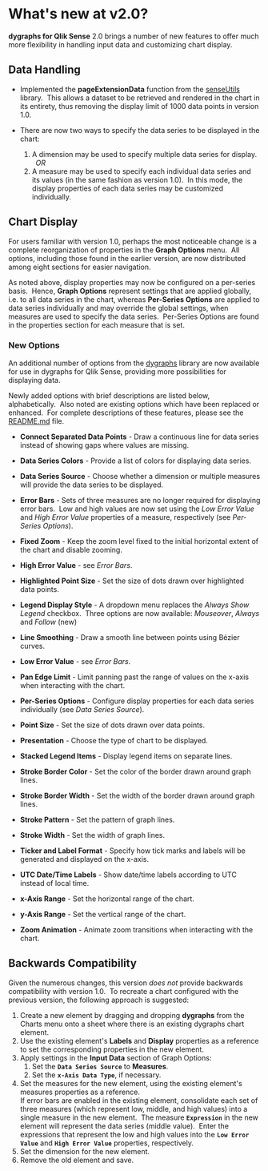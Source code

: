 # What's new at v2.0?

**dygraphs for Qlik Sense** 2.0 brings a number of new features to offer much more flexibility in handling input data and customizing chart display.

## Data Handling

- Implemented the **pageExtensionData** function from the [senseUtils](https://github.com/skokenes/senseUtils) library.&nbsp;&nbsp;This allows a dataset to be retrieved and rendered in the chart in its entirety, thus removing the display limit of 1000 data points in version 1.0.

- There are now two ways to specify the data series to be displayed in the chart:
  1. A dimension may be used to specify multiple data series for display.<br>
  &ensp;_OR_<br>
  2. A measure may be used to specify each individual data series and its values (in the same fashion as version 1.0).&nbsp;&nbsp;In this mode, the display properties of each data series may be customized individually.

## Chart Display

For users familiar with version 1.0, perhaps the most noticeable change is a complete reorganization of properties in the **Graph Options** menu.&nbsp;&nbsp;All options, including those found in the earlier version, are now distributed among eight sections for easier navigation.

As noted above, display properties may now be configured on a per-series basis.&nbsp;&nbsp;Hence, **Graph Options** represent settings that are applied globally, i.e. to all data series in the chart, whereas **Per-Series Options** are applied to data series individually and may override the global settings, when measures are used to specify the data series.&nbsp;&nbsp;Per-Series Options are found in the properties section for each measure that is set.

### New Options

An additional number of options from the [dygraphs](http://dygraphs.com/) library are now available for use in dygraphs for Qlik Sense, providing more possibilities for displaying data.

Newly added options with brief descriptions are listed below, alphabetically.&nbsp;&nbsp;Also noted are existing options which have been replaced or enhanced.&nbsp;&nbsp;For complete descriptions of these features, please see the [README.md](README.md) file.

- **Connect Separated Data Points** - Draw a continuous line for data series instead of showing gaps where values are missing.

- **Data Series Colors** - Provide a list of colors for displaying data series.

- **Data Series Source** - Choose whether a dimension or multiple measures will provide the data series to be displayed.

- **Error Bars** - Sets of three measures are no longer required for displaying error bars.&nbsp;&nbsp;Low and high values are now set using the _Low Error Value_ and _High Error Value_ properties of a measure, respectively (see _Per-Series Options_).

- **Fixed Zoom** - Keep the zoom level fixed to the initial horizontal extent of the chart and disable zooming.

- **High Error Value** - see _Error Bars_.

- **Highlighted Point Size** - Set the size of dots drawn over highlighted data points.

- **Legend Display Style** - A dropdown menu replaces the _Always Show Legend_ checkbox.&nbsp;&nbsp;Three options are now available: _Mouseover_, _Always_ and _Follow_ (new)

- **Line Smoothing** - Draw a smooth line between points using Be&#769;zier curves.

- **Low Error Value** - see _Error Bars_.

- **Pan Edge Limit** - Limit panning past the range of values on the x-axis when interacting with the chart.

- **Per-Series Options** - Configure display properties for each data series individually (see _Data Series Source_).

- **Point Size** - Set the size of dots drawn over data points.

- **Presentation** - Choose the type of chart to be displayed.

- **Stacked Legend Items** - Display legend items on separate lines.

- **Stroke Border Color** - Set the color of the border drawn around graph lines.

- **Stroke Border Width** - Set the width of the border drawn around graph lines.

- **Stroke Pattern** - Set the pattern of graph lines.

- **Stroke Width** - Set the width of graph lines.

- **Ticker and Label Format** - Specify how tick marks and labels will be generated and displayed on the x-axis.

- **UTC Date/Time Labels** - Show date/time labels according to UTC instead of local time.

- **x-Axis Range** - Set the horizontal range of the chart.

- **y-Axis Range** - Set the vertical range of the chart.

- **Zoom Animation** - Animate zoom transitions when interacting with the chart.

## Backwards Compatibility

Given the numerous changes, this version _does not_ provide backwards compatibility with version 1.0.&nbsp;&nbsp;To recreate a chart configured with the previous version, the following approach is suggested:

1. Create a new element by dragging and dropping **dygraphs** from the Charts menu onto a sheet where there is an existing dygraphs chart element.
2. Use the existing element's **Labels** and **Display** properties as a reference to set the corresponding properties in the new element.
3. Apply settings in the **Input Data** section of Graph Options:
   1. Set the **`Data Series Source`** to **Measures**.
   2. Set the **`x-Axis Data Type`**, if necessary.
4. Set the measures for the new element, using the existing element's measures properties as a reference.<br>If error bars are enabled in the existing element, consolidate each set of three measures (which represent low, middle, and high values) into a single measure in the new element.&nbsp;&nbsp;The measure **`Expression`** in the new element will represent the data series (middle value).&nbsp;&nbsp;Enter the expressions that represent the low and high values into the **`Low Error Value`** and **`High Error Value`** properties, respectively.
5. Set the dimension for the new element.
6. Remove the old element and save.